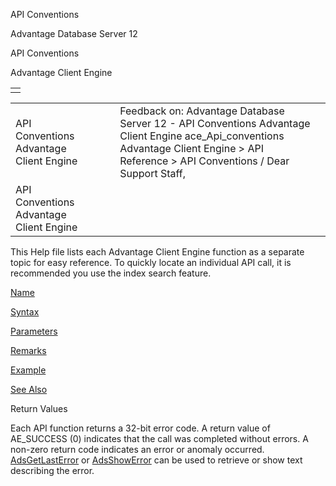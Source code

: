API Conventions




Advantage Database Server 12  

API Conventions

Advantage Client Engine

|  |
| --- |
|  |

|  |  |  |  |  |
| --- | --- | --- | --- | --- |
| API Conventions  Advantage Client Engine |  |  | Feedback on: Advantage Database Server 12 - API Conventions Advantage Client Engine ace\_Api\_conventions Advantage Client Engine > API Reference > API Conventions / Dear Support Staff, |  |
| API Conventions  Advantage Client Engine |  |  |  |  |

This Help file lists each Advantage Client Engine function as a separate topic for easy reference. To quickly locate an individual API call, it is recommended you use the index search feature.

[Name](javascript:hhpopuplink.TextPopup(popid_1782535703X,FontFace,-1,-1,-1,-1))

[Syntax](javascript:hhpopuplink.TextPopup(popid_851397363X,FontFace,-1,-1,-1,-1))

[Parameters](javascript:hhpopuplink.TextPopup(popid_408566424,FontFace,-1,-1,-1,-1))

[Remarks](javascript:hhpopuplink.TextPopup(popid_1368123213,FontFace,-1,-1,-1,-1))

[Example](javascript:hhpopuplink.TextPopup(popid_747099876X,FontFace,-1,-1,-1,-1))

[See Also](javascript:hhpopuplink.TextPopup(popid_1255665013X,FontFace,-1,-1,-1,-1))

Return Values

Each API function returns a 32-bit error code. A return value of AE\_SUCCESS (0) indicates that the call was completed without errors. A non-zero return code indicates an error or anomaly occurred. [AdsGetLastError](ace_adsgetlasterror.htm) or [AdsShowError](ace_adsshowerror.htm) can be used to retrieve or show text describing the error.